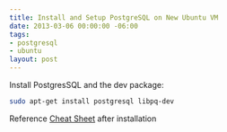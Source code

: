```yaml
---
title: Install and Setup PostgreSQL on New Ubuntu VM
date: 2013-03-06 00:00:00 -06:00
tags:
- postgresql
- ubuntu
layout: post
---
```


Install PostgresSQL and the dev package:

```bash
sudo apt-get install postgresql libpq-dev
```

Reference [Cheat Sheet](http://blog.jasonmeridth.com/postgresql-cheat-sheet.html) after installation
